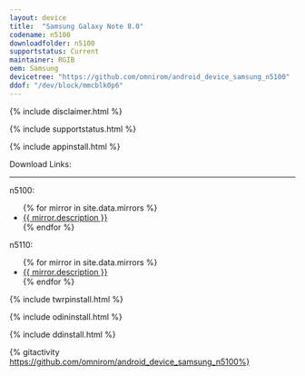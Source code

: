 ```yaml
---
layout: device
title:  "Samsung Galaxy Note 8.0"
codename: n5100
downloadfolder: n5100
supportstatus: Current
maintainer: RGIB
oem: Samsung
devicetree: "https://github.com/omnirom/android_device_samsung_n5100"
ddof: "/dev/block/mmcblk0p6"
---
```


{% include disclaimer.html %}

{% include supportstatus.html %}

{% include appinstall.html %}

<div class='page-heading'>Download Links:</div>
<hr />
<p class="text">n5100:</p>
<ul>
{% for mirror in site.data.mirrors %}
  <li>
    <a href="{{ mirror.baseurl }}n5100">
      {{ mirror.description }}
    </a>
  </li>
{% endfor %}
</ul>
<p class="text">n5110:</p>
<ul>
{% for mirror in site.data.mirrors %}
  <li>
    <a href="{{ mirror.baseurl }}n5110">
      {{ mirror.description }}
    </a>
  </li>
{% endfor %}
</ul>

{% include twrpinstall.html %}

{% include odininstall.html %}

{% include ddinstall.html %}

{% gitactivity  https://github.com/omnirom/android_device_samsung_n5100%}
